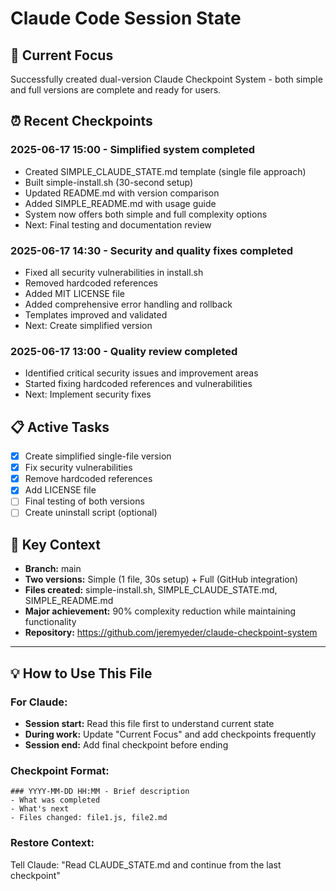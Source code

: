 # Claude Code Session State

## 🎯 Current Focus
Successfully created dual-version Claude Checkpoint System - both simple and full versions are complete and ready for users.

## ⏰ Recent Checkpoints

### 2025-06-17 15:00 - Simplified system completed
- Created SIMPLE_CLAUDE_STATE.md template (single file approach)
- Built simple-install.sh (30-second setup)
- Updated README.md with version comparison
- Added SIMPLE_README.md with usage guide
- System now offers both simple and full complexity options
- Next: Final testing and documentation review

### 2025-06-17 14:30 - Security and quality fixes completed
- Fixed all security vulnerabilities in install.sh
- Removed hardcoded references
- Added MIT LICENSE file
- Added comprehensive error handling and rollback
- Templates improved and validated
- Next: Create simplified version

### 2025-06-17 13:00 - Quality review completed
- Identified critical security issues and improvement areas
- Started fixing hardcoded references and vulnerabilities
- Next: Implement security fixes

## 📋 Active Tasks
- [x] Create simplified single-file version
- [x] Fix security vulnerabilities
- [x] Remove hardcoded references  
- [x] Add LICENSE file
- [ ] Final testing of both versions
- [ ] Create uninstall script (optional)

## 🧠 Key Context
- **Branch:** main
- **Two versions:** Simple (1 file, 30s setup) + Full (GitHub integration)
- **Files created:** simple-install.sh, SIMPLE_CLAUDE_STATE.md, SIMPLE_README.md
- **Major achievement:** 90% complexity reduction while maintaining functionality
- **Repository:** https://github.com/jeremyeder/claude-checkpoint-system

---

## 💡 How to Use This File

### For Claude:
- **Session start:** Read this file first to understand current state
- **During work:** Update "Current Focus" and add checkpoints frequently
- **Session end:** Add final checkpoint before ending

### Checkpoint Format:
```
### YYYY-MM-DD HH:MM - Brief description
- What was completed
- What's next
- Files changed: file1.js, file2.md
```

### Restore Context:
Tell Claude: "Read CLAUDE_STATE.md and continue from the last checkpoint"